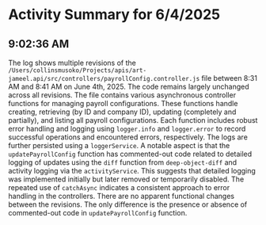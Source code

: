 # Activity Summary for 6/4/2025

## 9:02:36 AM
The log shows multiple revisions of the `/Users/collinsmusoko/Projects/apis/art-jameel.api/src/controllers/payrollConfig.controller.js` file between 8:31 AM and 8:41 AM on June 4th, 2025.  The code remains largely unchanged across all revisions. The file contains various asynchronous controller functions for managing payroll configurations. These functions handle creating, retrieving (by ID and company ID), updating (completely and partially), and listing all payroll configurations.  Each function includes robust error handling and logging using `logger.info` and `logger.error` to record successful operations and encountered errors, respectively.  The logs are further persisted using a `loggerService`.  A notable aspect is that the `updatePayrollConfig` function has commented-out code related to detailed logging of updates using the `diff` function from `deep-object-diff` and activity logging via the `activityService`. This suggests that detailed logging was implemented initially but later removed or temporarily disabled.  The repeated use of `catchAsync` indicates a consistent approach to error handling in the controllers.  There are no apparent functional changes between the revisions. The only difference is the presence or absence of commented-out code in `updatePayrollConfig` function.
